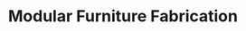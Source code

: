 ---
title: "Modular Furniture Fabrication"
image: "/assets/img/fabrication/Modular.png" 
keywords:
  - Modular fabrication with Rhino and CNC
  # - Keyword
  # - Keyword
---